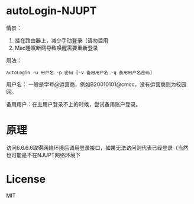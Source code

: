 # autoLogin-NJUPT

情景：

1. 挂在路由器上，减少手动登录（请勿滥用
2. Mac睡眠断网导致唤醒需要重新登录

用法：

    autoLogin -u 用户名 -p 密码 [-v 备用用户名 -q 备用用户名密码]

用户名： 一般是学号@运营商，例如B20010101@cmcc，没有运营商则为校园网。

备用用户：在主用户登录不上的时候，尝试备用账户登录。

# 原理

访问6.6.6.6取得网络环境后调用登录接口，如果无法访问则代表已经登录（当然也可能是不在NJUPT网络环境下

# License

MIT 